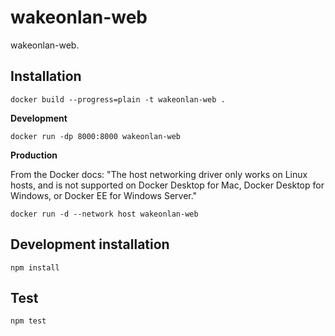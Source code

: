 # wakeonlan-web

wakeonlan-web.


## Installation

    docker build --progress=plain -t wakeonlan-web .

**Development**

    docker run -dp 8000:8000 wakeonlan-web

**Production**

From the Docker docs:
"The host networking driver only works on Linux hosts, and is not supported on Docker Desktop for Mac, Docker Desktop for Windows, or Docker EE for Windows Server."

    docker run -d --network host wakeonlan-web


## Development installation

    npm install


## Test

    npm test
